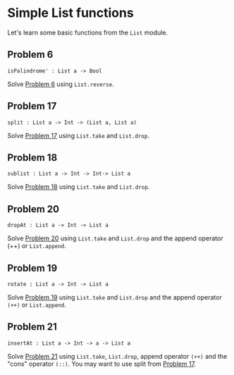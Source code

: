 # Simple List functions

Let's learn some basic functions from the `List` module.

## Problem 6

```
isPalindrome' : List a -> Bool
```

Solve [Problem 6](../p/p06.md) using `List.reverse`.

## Problem 17

```
split : List a -> Int -> (List a, List a)
```

Solve [Problem 17](../p/p17.md) using `List.take` and `List.drop`.

## Problem 18

```
sublist : List a -> Int -> Int-> List a
```

Solve [Problem 18](../p/p18.md) using  `List.take` and `List.drop`.

## Problem 20

```
dropAt : List a -> Int -> List a
```

Solve [Problem 20](../p/p20.md) using  `List.take` and `List.drop` and the append operator \(++\) or `List.append`.

## Problem 19

```
rotate : List a -> Int -> List a
```

Solve [Problem 19](../p/p19.md) using `List.take` and `List.drop` and the append operator `(++)` or `List.append`.

## Problem 21

```
insertAt : List a -> Int -> a -> List a
```

Solve [Problem 21](../p/p21.md)  using `List.take`, `List.drop`, append operator `(++)` and the "cons" operator `(::)`. You may want to use split from [Problem 17](../p/p17.md).

